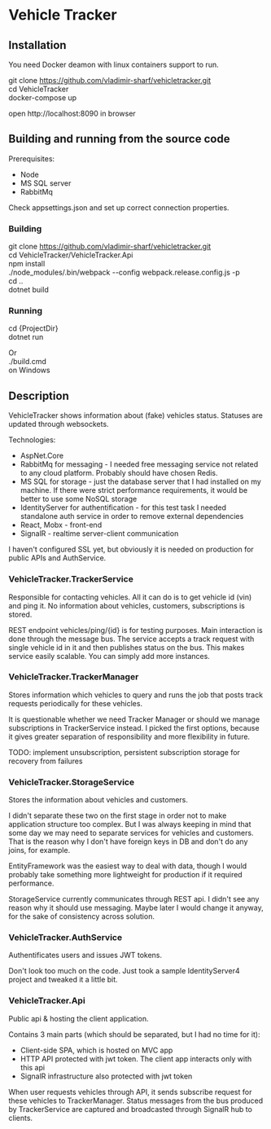 # Vehicle Tracker

## Installation

You need Docker deamon with linux containers support to run.

git clone https://github.com/vladimir-sharf/vehicletracker.git  
cd VehicleTracker  
docker-compose up  

open http://localhost:8090 in browser

## Building and running from the source code

Prerequisites: 
* Node
* MS SQL server 
* RabbitMq

Check appsettings.json and set up correct connection properties.

### Building

git clone https://github.com/vladimir-sharf/vehicletracker.git  
cd VehicleTracker/VehicleTracker.Api  
npm install  
./node_modules/.bin/webpack --config webpack.release.config.js -p  
cd ..  
dotnet build  

### Running

cd {ProjectDir}  
dotnet run  

Or  
./build.cmd  
on Windows

## Description

VehicleTracker shows information about (fake) vehicles status. Statuses are updated through websockets.

Technologies:
* AspNet.Core
* RabbitMq for messaging - I needed free messaging service not related to any cloud platform. Probably should have chosen Redis.
* MS SQL for storage - just the database server that I had installed on my machine. If there were strict performance requirements, it would be better to use some NoSQL storage
* IdentityServer for authentification - for this test task I needed standalone auth service in order to remove external dependencies
* React, Mobx - front-end
* SignalR - realtime server-client communication

I haven't configured SSL yet, but obviously it is needed on production for public APIs and AuthService.

### VehicleTracker.TrackerService

Responsible for contacting vehicles. All it can do is to get vehicle id (vin) and ping it. No information about vehicles, customers, subscriptions is stored.

REST endpoint vehicles/ping/{id} is for testing purposes. Main interaction is done through the message bus. The service accepts a track request with single vehicle id in it and then publishes status on the bus. This makes service easily scalable. You can simply add more instances.

### VehicleTracker.TrackerManager

Stores information which vehicles to query and runs the job that posts track requests periodically for these vehicles.

It is questionable whether we need Tracker Manager or should we manage subscriptions in TrackerService instead. I picked the first options, because it gives greater separation of responsibility and more flexibility in future.

TODO: implement unsubscription, persistent subscription storage for recovery from failures

### VehicleTracker.StorageService

Stores the information about vehicles and customers. 

I didn't separate these two on the first stage in order not to make application structure too complex. But I was always keeping in mind that some day we may need to separate services for vehicles and customers. That is the reason why I don't have foreign keys in DB and don't do any joins, for example.

EntityFramework was the easiest way to deal with data, though I would probably take something more lightweight for production if it required performance.

StorageService currently communicates through REST api. I didn't see any reason why it should use messaging. Maybe later I would change it anyway, for the sake of consistency across solution.

### VehicleTracker.AuthService

Authentificates users and issues JWT tokens.

Don't look too much on the code. Just took a sample IdentityServer4 project and tweaked it a little bit.

### VehicleTracker.Api

Public api & hosting the client application.

Contains 3 main parts (which should be separated, but I had no time for it):
- Client-side SPA, which is hosted on MVC app
- HTTP API protected with jwt token. The client app interacts only with this api
- SignalR infrastructure also protected with jwt token

When user requests vehicles through API, it sends subscribe request for these vehicles to TrackerManager. 
Status messages from the bus produced by TrackerService are captured and broadcasted through SignalR hub to clients.
